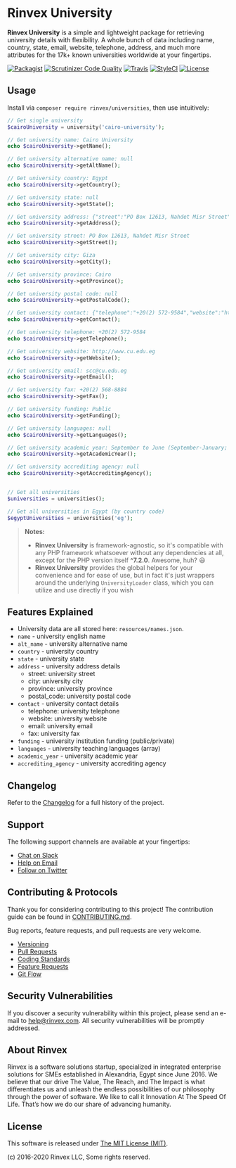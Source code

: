 # Rinvex University

**Rinvex University** is a simple and lightweight package for retrieving university details with flexibility. A whole bunch of data including name, country, state, email, website, telephone, address, and much more attributes for the 17k+ known universities worldwide at your fingertips.

[![Packagist](https://img.shields.io/packagist/v/rinvex/universities.svg?label=Packagist&style=flat-square)](https://packagist.org/packages/rinvex/universities)
[![Scrutinizer Code Quality](https://img.shields.io/scrutinizer/g/rinvex/universities.svg?label=Scrutinizer&style=flat-square)](https://scrutinizer-ci.com/g/rinvex/universities/)
[![Travis](https://img.shields.io/travis/rinvex/universities.svg?label=TravisCI&style=flat-square)](https://travis-ci.org/rinvex/universities)
[![StyleCI](https://styleci.io/repos/77772990/shield)](https://styleci.io/repos/77772990)
[![License](https://img.shields.io/packagist/l/rinvex/universities.svg?label=License&style=flat-square)](https://github.com/rinvex/universities/blob/develop/LICENSE)


## Usage

Install via `composer require rinvex/universities`, then use intuitively:

```php
// Get single university
$cairoUniversity = university('cairo-university');

// Get university name: Cairo University
echo $cairoUniversity->getName();

// Get university alternative name: null
echo $cairoUniversity->getAltName();

// Get university country: Egypt
echo $cairoUniversity->getCountry();

// Get university state: null
echo $cairoUniversity->getState();

// Get university address: {"street":"PO Box 12613, Nahdet Misr Street","city":"Giza","province":"Cairo","postal_code":null}
echo $cairoUniversity->getAddress();

// Get university street: PO Box 12613, Nahdet Misr Street
echo $cairoUniversity->getStreet();

// Get university city: Giza
echo $cairoUniversity->getCity();

// Get university province: Cairo
echo $cairoUniversity->getProvince();

// Get university postal code: null
echo $cairoUniversity->getPostalCode();

// Get university contact: {"telephone":"+20(2) 572-9584","website":"http:\/\/www.cu.edu.eg","email":"scc@cu.edu.eg","fax":"+20(2) 568-8884"}
echo $cairoUniversity->getContact();

// Get university telephone: +20(2) 572-9584
echo $cairoUniversity->getTelephone();

// Get university website: http://www.cu.edu.eg
echo $cairoUniversity->getWebsite();

// Get university email: scc@cu.edu.eg
echo $cairoUniversity->getEmail();

// Get university fax: +20(2) 568-8884
echo $cairoUniversity->getFax();

// Get university funding: Public
echo $cairoUniversity->getFunding();

// Get university languages: null
echo $cairoUniversity->getLanguages();

// Get university academic year: September to June (September-January; January-June)
echo $cairoUniversity->getAcademicYear();

// Get university accrediting agency: null
echo $cairoUniversity->getAccreditingAgency();


// Get all universities
$universities = universities();

// Get all universities in Egypt (by country code)
$egyptUniversities = universities('eg');
```

> **Notes:**
> - **Rinvex University** is framework-agnostic, so it's compatible with any PHP framework whatsoever without any dependencies at all, except for the PHP version itself **^7.2.0**. Awesome, huh? :smiley:
> - **Rinvex University** provides the global helpers for your convenience and for ease of use, but in fact it's just wrappers around the underlying `UniversityLoader` class, which you can utilize and use directly if you wish


## Features Explained

- University data are all stored here: `resources/names.json`.
- `name` - university english name
- `alt_name` - university alternative name
- `country` - university country
- `state` - university state
- `address` - university address details
    - street: university street
    - city: university city
    - province: university province
    - postal_code: university postal code
- `contact` - university contact details
    - telephone: university telephone
    - website: university website
    - email: university email
    - fax: university fax
- `funding` - university institution funding (public/private)
- `languages` - university teaching languages (array)
- `academic_year` - university academic year
- `accrediting_agency` - university accrediting agency


## Changelog

Refer to the [Changelog](CHANGELOG.md) for a full history of the project.


## Support

The following support channels are available at your fingertips:

- [Chat on Slack](https://bit.ly/rinvex-slack)
- [Help on Email](mailto:help@rinvex.com)
- [Follow on Twitter](https://twitter.com/rinvex)


## Contributing & Protocols

Thank you for considering contributing to this project! The contribution guide can be found in [CONTRIBUTING.md](CONTRIBUTING.md).

Bug reports, feature requests, and pull requests are very welcome.

- [Versioning](CONTRIBUTING.md#versioning)
- [Pull Requests](CONTRIBUTING.md#pull-requests)
- [Coding Standards](CONTRIBUTING.md#coding-standards)
- [Feature Requests](CONTRIBUTING.md#feature-requests)
- [Git Flow](CONTRIBUTING.md#git-flow)


## Security Vulnerabilities

If you discover a security vulnerability within this project, please send an e-mail to [help@rinvex.com](help@rinvex.com). All security vulnerabilities will be promptly addressed.


## About Rinvex

Rinvex is a software solutions startup, specialized in integrated enterprise solutions for SMEs established in Alexandria, Egypt since June 2016. We believe that our drive The Value, The Reach, and The Impact is what differentiates us and unleash the endless possibilities of our philosophy through the power of software. We like to call it Innovation At The Speed Of Life. That’s how we do our share of advancing humanity.


## License

This software is released under [The MIT License (MIT)](LICENSE).

(c) 2016-2020 Rinvex LLC, Some rights reserved.
